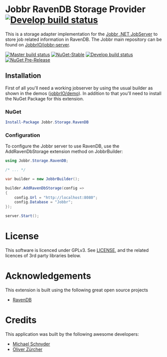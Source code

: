 
# Jobbr RavenDB Storage Provider [![Develop build status](https://img.shields.io/appveyor/ci/Jobbr/jobbr-storage-ravendb/develop.svg?label=develop)](https://ci.appveyor.com/project/Jobbr/jobbr-storage-ravendb)

This is a storage adapter implementation for the [Jobbr .NET JobServer](http://www.jobbr.io) to store job related information in RavenDB. 
The Jobbr main repository can be found on [JobbrIO/jobbr-server](https://github.com/jobbrIO).

[![Master build status](https://img.shields.io/appveyor/ci/Jobbr/jobbr-storage-ravendb/master.svg?label=master)](https://ci.appveyor.com/project/Jobbr/jobbr-storage-ravendb) 
[![NuGet-Stable](https://img.shields.io/nuget/v/Jobbr.Storage.RavenDB.svg?label=NuGet%20stable)](https://www.nuget.org/packages/Jobbr.Storage.RavenDB) 
[![Develop build status](https://img.shields.io/appveyor/ci/Jobbr/jobbr-storage-ravendb/develop.svg?label=develop)](https://ci.appveyor.com/project/Jobbr/jobbr-storage-ravendb) 
[![NuGet Pre-Release](https://img.shields.io/nuget/vpre/Jobbr.Storage.RavenDB.svg?label=NuGet%20pre)](https://www.nuget.org/packages/Jobbr.Storage.RavenDB)

## Installation

First of all you'll need a working jobserver by using the usual builder as shown in the demos ([jobbrIO/demo](https://github.com/jobbrIO/demo)). In addition to that you'll need to install the NuGet Package for this extension.

### NuGet

```powershell
Install-Package Jobbr.Storage.RavenDB
```

### Configuration

To configure the Jobbr server to use RavenDB, use the AddRavenDbStorage extension method on JobbrBuilder:

```c#
using Jobbr.Storage.RavenDB;

/* ... */

var builder = new JobbrBuilder();

builder.AddRavenDbStorage(config =>
{
    config.Url = "http://localhost:8080";
    config.Database = "Jobbr";
});

server.Start();
```

# License

This software is licenced under GPLv3. See [LICENSE](LICENSE), and the related licences of 3rd party libraries below.

# Acknowledgements

This extension is built using the following great open source projects

* [RavenDB](https://github.com/ravendb/ravendb) 

# Credits

This application was built by the following awesome developers:
* [Michael Schnyder](https://github.com/michaelschnyder)
* [Oliver Zürcher](https://github.com/olibanjoli)
